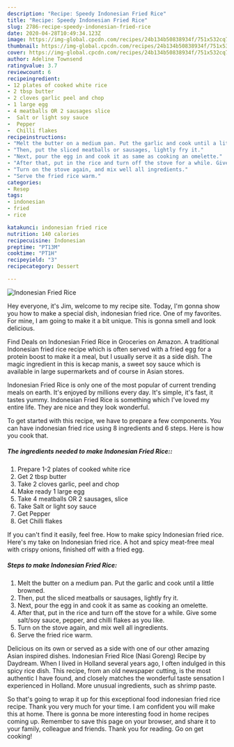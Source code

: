```yaml
---
description: "Recipe: Speedy Indonesian Fried Rice"
title: "Recipe: Speedy Indonesian Fried Rice"
slug: 2786-recipe-speedy-indonesian-fried-rice
date: 2020-04-28T10:49:34.123Z
image: https://img-global.cpcdn.com/recipes/24b134b50838934f/751x532cq70/indonesian-fried-rice-recipe-main-photo.jpg
thumbnail: https://img-global.cpcdn.com/recipes/24b134b50838934f/751x532cq70/indonesian-fried-rice-recipe-main-photo.jpg
cover: https://img-global.cpcdn.com/recipes/24b134b50838934f/751x532cq70/indonesian-fried-rice-recipe-main-photo.jpg
author: Adeline Townsend
ratingvalue: 3.7
reviewcount: 6
recipeingredient:
- 12 plates of cooked white rice
- 2 tbsp butter
- 2 cloves garlic peel and chop
- 1 large egg
- 4 meatballs OR 2 sausages slice
-  Salt or light soy sauce
-  Pepper
-  Chilli flakes
recipeinstructions:
- "Melt the butter on a medium pan. Put the garlic and cook until a little browned."
- "Then, put the sliced meatballs or sausages, lightly fry it."
- "Next, pour the egg in and cook it as same as cooking an omelette."
- "After that, put in the rice and turn off the stove for a while. Give some salt/soy sauce, pepper, and chilli flakes as you like."
- "Turn on the stove again, and mix well all ingredients."
- "Serve the fried rice warm."
categories:
- Resep
tags:
- indonesian
- fried
- rice

katakunci: indonesian fried rice
nutrition: 140 calories
recipecuisine: Indonesian
preptime: "PT13M"
cooktime: "PT1H"
recipeyield: "3"
recipecategory: Dessert

---
```



![Indonesian Fried Rice](https://img-global.cpcdn.com/recipes/24b134b50838934f/751x532cq70/indonesian-fried-rice-recipe-main-photo.jpg)

Hey everyone, it's Jim, welcome to my recipe site. Today, I'm gonna show you how to make a special dish, indonesian fried rice. One of my favorites. For mine, I am going to make it a bit unique. This is gonna smell and look delicious.

Find Deals on Indonesian Fried Rice in Groceries on Amazon. A traditional Indonesian fried rice recipe which is often served with a fried egg for a protein boost to make it a meal, but I usually serve it as a side dish. The magic ingredient in this is kecap manis, a sweet soy sauce which is available in large supermarkets and of course in Asian stores.

Indonesian Fried Rice is only one of the most popular of current trending meals on earth. It's enjoyed by millions every day. It's simple, it's fast, it tastes yummy. Indonesian Fried Rice is something which I've loved my entire life. They are nice and they look wonderful.


To get started with this recipe, we have to prepare a few components. You can have indonesian fried rice using 8 ingredients and 6 steps. Here is how you cook that.

##### The ingredients needed to make Indonesian Fried Rice::

1. Prepare 1-2 plates of cooked white rice
1. Get 2 tbsp butter
1. Take 2 cloves garlic, peel and chop
1. Make ready 1 large egg
1. Take 4 meatballs OR 2 sausages, slice
1. Take  Salt or light soy sauce
1. Get  Pepper
1. Get  Chilli flakes


If you can&#39;t find it easily, feel free. How to make spicy Indonesian fried rice. Here&#39;s my take on Indonesian fried rice. A hot and spicy meat-free meal with crispy onions, finished off with a fried egg. 

##### Steps to make Indonesian Fried Rice:

1. Melt the butter on a medium pan. Put the garlic and cook until a little browned.
1. Then, put the sliced meatballs or sausages, lightly fry it.
1. Next, pour the egg in and cook it as same as cooking an omelette.
1. After that, put in the rice and turn off the stove for a while. Give some salt/soy sauce, pepper, and chilli flakes as you like.
1. Turn on the stove again, and mix well all ingredients.
1. Serve the fried rice warm.


Delicious on its own or served as a side with one of our other amazing Asian inspired dishes. Indonesian Fried Rice (Nasi Goreng) Recipe by Daydream. When I lived in Holland several years ago, I often indulged in this spicy rice dish. This recipe, from an old newspaper cutting, is the most authentic I have found, and closely matches the wonderful taste sensation I experienced in Holland. More unusual ingredients, such as shrimp paste. 

So that's going to wrap it up for this exceptional food indonesian fried rice recipe. Thank you very much for your time. I am confident you will make this at home. There is gonna be more interesting food in home recipes coming up. Remember to save this page on your browser, and share it to your family, colleague and friends. Thank you for reading. Go on get cooking!
